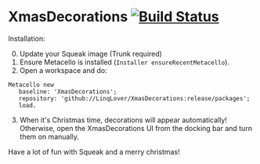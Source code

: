 # XmasDecorations [![Build Status](https://travis-ci.com/LinqLover/XmasDecorations.svg?branch=master)](https://travis-ci.com/LinqLover/XmasDecorations)

Installation:

0. Update your Squeak image (Trunk required)
1. Ensure Metacello is installed (`Installer ensureRecentMetacello`).
2. Open a workspace and do:
 ```smalltalk
Metacello new
	baseline: 'XmasDecorations';
	repository: 'github://LinqLover/XmasDecorations:release/packages';
	load.
 ```
3. When it's Christmas time, decorations will appear automatically! Otherwise, open the XmasDecorations UI from the docking bar and turn them on manually.

Have a lot of fun with Squeak and a merry christmas!
